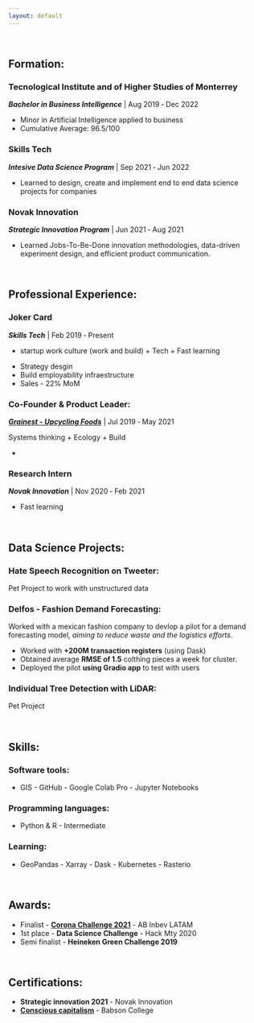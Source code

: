 ```yaml
---
layout: default
---
```


&nbsp;

## Formation:

### Tecnological Institute and of Higher Studies of Monterrey
**_Bachelor in Business Intelligence_** | Aug 2019 ‑ Dec 2022
* Minor in Artificial Intelligence applied to business
* Cumulative Average: 96.5/100

### Skills Tech
**_Intesive Data Science Program_** | Sep 2021 ‑ Jun 2022
* Learned to design, create and implement end to end data science projects for companies

### Novak Innovation
**_Strategic Innovation Program_** | Jun 2021 ‑ Aug 2021
* Learned Jobs-To-Be-Done innovation methodologies, data-driven experiment design, and efficient product communication.


&nbsp;

## Professional Experience:

### Joker Card
**_Skills Tech_** | Feb 2019 ‑ Present
 - startup work culture (work and build) + Tech + Fast learning

* Strategy desgin
* Build employability infraestructure
* Sales - 22% MoM 

### Co-Founder & Product Leader:
[**_Grainest - Upcycling Foods_**](https://revistadigital.mx/emprendedor/consciencia-para-un-mundo-mejor/#part0) | Jul 2019 ‑ May 2021

Systems thinking + Ecology + Build

* 

### Research Intern
**_Novak Innovation_** | Nov 2020 ‑ Feb 2021

- Fast learning



&nbsp;
## Data Science Projects:

### Hate Speech Recognition on Tweeter:
Pet Project to work with unstructured data

### Delfos - Fashion Demand Forecasting:
Worked with a mexican fashion company  to devlop a pilot for a demand forecasting model, _aiming to reduce waste and the logistics efforts_. 
* Worked with **+200M transaction registers** (using Dask)
* Obtained average **RMSE of 1.5** colthing pieces a week for cluster. 
* Deployed the pilot **using Gradio app** to test with users

### Individual Tree Detection with LiDAR: 

Pet Project 

&nbsp;
## Skills:

### Software tools:

* GIS - GitHub - Google Colab Pro - Jupyter Notebooks 

### Programming languages: 
- Python & R - Intermediate

### Learning: 
* GeoPandas - Xarray - Dask - Kubernetes - Rasterio

&nbsp;
## Awards:
* Finalist  - **[Corona Challenge 2021](https://elexpres.com/2015/nota.php?story_id=242257)** - AB Inbev LATAM
* 1st place - **Data Science Challenge** - Hack Mty 2020 
* Semi finalist - **Heineken Green Challenge 2019**

&nbsp;
## Certifications:
* **Strategic innovation 2021** - Novak Innovation 
* **[Conscious capitalism](https://courses.edx.org/certificates/b80ba81c88804251be8a76fc06883dc4)** - Babson College
